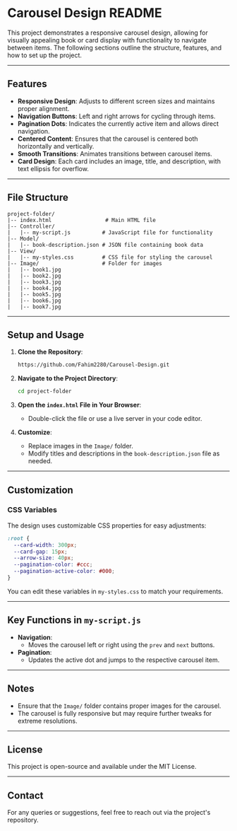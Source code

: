 # Carousel Design README

This project demonstrates a responsive carousel design, allowing for visually appealing book or card display with functionality to navigate between items. The following sections outline the structure, features, and how to set up the project.

---

## Features
- **Responsive Design**: Adjusts to different screen sizes and maintains proper alignment.
- **Navigation Buttons**: Left and right arrows for cycling through items.
- **Pagination Dots**: Indicates the currently active item and allows direct navigation.
- **Centered Content**: Ensures that the carousel is centered both horizontally and vertically.
- **Smooth Transitions**: Animates transitions between carousel items.
- **Card Design**: Each card includes an image, title, and description, with text ellipsis for overflow.

---

## File Structure
```
project-folder/
|-- index.html                 # Main HTML file
|-- Controller/
|   |-- my-script.js          # JavaScript file for functionality
|-- Model/
|   |-- book-description.json # JSON file containing book data
|-- View/
|   |-- my-styles.css         # CSS file for styling the carousel
|-- Image/                    # Folder for images
|   |-- book1.jpg
|   |-- book2.jpg
|   |-- book3.jpg
|   |-- book4.jpg
|   |-- book5.jpg
|   |-- book6.jpg
|   |-- book7.jpg
```

---

## Setup and Usage
1. **Clone the Repository**:
   ```bash
   https://github.com/Fahim2280/Carousel-Design.git
   ```

2. **Navigate to the Project Directory**:
   ```bash
   cd project-folder
   ```

3. **Open the `index.html` File in Your Browser**:
   - Double-click the file or use a live server in your code editor.

4. **Customize**:
   - Replace images in the `Image/` folder.
   - Modify titles and descriptions in the `book-description.json` file as needed.

---

## Customization
### CSS Variables
The design uses customizable CSS properties for easy adjustments:
```css
:root {
  --card-width: 300px;
  --card-gap: 15px;
  --arrow-size: 40px;
  --pagination-color: #ccc;
  --pagination-active-color: #000;
}
```
You can edit these variables in `my-styles.css` to match your requirements.

---

## Key Functions in `my-script.js`
- **Navigation**:
  - Moves the carousel left or right using the `prev` and `next` buttons.
- **Pagination**:
  - Updates the active dot and jumps to the respective carousel item.

---

## Notes
- Ensure that the `Image/` folder contains proper images for the carousel.
- The carousel is fully responsive but may require further tweaks for extreme resolutions.

---

## License
This project is open-source and available under the MIT License.

---

## Contact
For any queries or suggestions, feel free to reach out via the project's repository.
